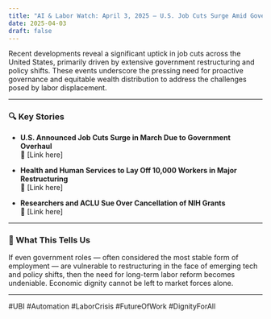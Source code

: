 ```yaml
---
title: "AI & Labor Watch: April 3, 2025 — U.S. Job Cuts Surge Amid Government Restructuring"
date: 2025-04-03
draft: false
---
```


Recent developments reveal a significant uptick in job cuts across the United States, primarily driven by extensive government restructuring and policy shifts. These events underscore the pressing need for proactive governance and equitable wealth distribution to address the challenges posed by labor displacement.

---

### 🔍 Key Stories

- **U.S. Announced Job Cuts Surge in March Due to Government Overhaul**  
  🔗 [Link here]

- **Health and Human Services to Lay Off 10,000 Workers in Major Restructuring**  
  🔗 [Link here]

- **Researchers and ACLU Sue Over Cancellation of NIH Grants**  
  🔗 [Link here]

---

### 🧠 What This Tells Us

If even government roles — often considered the most stable form of employment — are vulnerable to restructuring in the face of emerging tech and policy shifts, then the need for long-term labor reform becomes undeniable. Economic dignity cannot be left to market forces alone.

---

#UBI #Automation #LaborCrisis #FutureOfWork #DignityForAll
